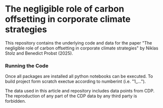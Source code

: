 # The negligible role of carbon offsetting in corporate climate strategies

This repository contains the underlying code and data for the paper "The negligible role of carbon offsetting in corporate climate strategies" by Niklas Stolz and Benedict Probst (2025).

### Running the Code

Once all packages are installed all python notebooks can be executed. To build project form scratch exectue according to numberint (i.e. "1_...").

The data used in this article and repository includes data points from CDP. The reproduction of any part of the CDP data by any third party is forbidden.
